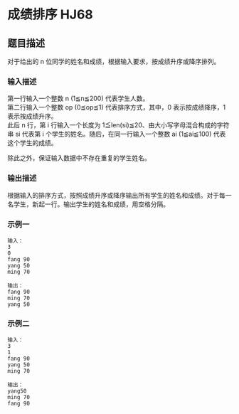 # 成绩排序 HJ68

## 题目描述

对于给出的 n 位同学的姓名和成绩，根据输入要求，按成绩升序或降序排列。

### 输入描述

第一行输入一个整数 n (1≦n≦200) 代表学生人数。  
第二行输入一个整数 op (0≦op≦1) 代表排序方式，其中，0 表示按成绩降序，1 表示按成绩升序。  
此后 n 行，第 i 行输入一个长度为 1≦len(si)≦20、由大小写字母混合构成的字符串 si 代表第 i 个学生的姓名。随后，在同一行输入一个整数 ai (1≦ai≦100) 代表这个学生的成绩。

除此之外，保证输入数据中不存在重复的学生姓名。

### 输出描述

根据输入的排序方式，按照成绩升序或降序输出所有学生的姓名和成绩。对于每一名学生，新起一行。输出学生的姓名和成绩，用空格分隔。

### 示例一

```
输入：
3
0
fang 90
yang 50
ming 70

输出：
fang 90
ming 70
yang 50
```

### 示例二

```
输入：
3
1
fang 90
yang 50
ming 70

输出：
yang50
ming 70
fang 90

```
